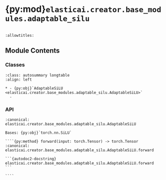 # {py:mod}`elasticai.creator.base_modules.adaptable_silu`

```{py:module} elasticai.creator.base_modules.adaptable_silu
```

```{autodoc2-docstring} elasticai.creator.base_modules.adaptable_silu
:allowtitles:
```

## Module Contents

### Classes

````{list-table}
:class: autosummary longtable
:align: left

* - {py:obj}`AdaptableSiLU <elasticai.creator.base_modules.adaptable_silu.AdaptableSiLU>`
  -
````

### API

`````{py:class} AdaptableSiLU()
:canonical: elasticai.creator.base_modules.adaptable_silu.AdaptableSiLU

Bases: {py:obj}`torch.nn.SiLU`

````{py:method} forward(input: torch.Tensor) -> torch.Tensor
:canonical: elasticai.creator.base_modules.adaptable_silu.AdaptableSiLU.forward

```{autodoc2-docstring} elasticai.creator.base_modules.adaptable_silu.AdaptableSiLU.forward
```

````

`````
